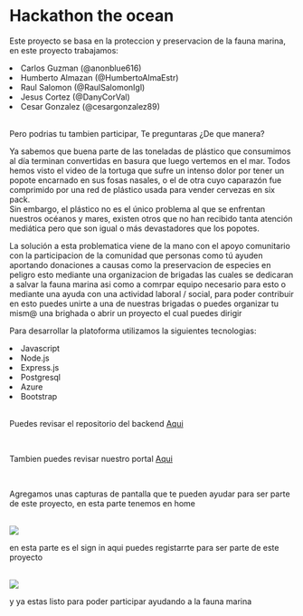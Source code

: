 <h1>Hackathon the ocean</h1> 
  <p>Este proyecto se basa en la proteccion y preservacion de la fauna marina, en este proyecto trabajamos:  </p>   
  <li> Carlos Guzman (@anonblue616) </li>  
  <li> Humberto Almazan (@HumbertoAlmaEstr)</li>
  <li> Raul Salomon (@RaulSalomonIgl)</li>
  <li> Jesus Cortez (@DanyCorVal)</li>
  <li> Cesar Gonzalez (@cesargonzalez89) </li> <br>
  <p> Pero podrias tu tambien participar, Te preguntaras ¿De que manera?  </p>
  <p> Ya sabemos que buena parte de las toneladas de plástico que consumimos al día terminan convertidas en basura que luego vertemos en el mar. Todos hemos visto el
  video de la tortuga que sufre un intenso dolor por tener un popote encarnado en sus fosas nasales, o el de otra cuyo caparazón fue comprimido por una red de plástico
  usada para vender cervezas en six pack. <br>
  Sin embargo, el plástico no es el único problema al que se enfrentan nuestros océanos y mares, existen otros que no han recibido tanta atención mediática pero que son 
  igual o más devastadores que los popotes.</p>
  
  <p> La solución a esta problematica viene de la mano con el apoyo comunitario con la participacion de la comunidad que personas como tú ayuden aportando donaciones a 
  causas como la preservacion de especies en peligro esto mediante una organizacion de brigadas las cuales se dedicaran a salvar la fauna marina asi como a comrpar
  equipo necesario para esto o mediante una ayuda con una actividad laboral / social, para poder contribuir en esto puedes unirte a una de nuestras brigadas o puedes
  organizar tu mism@ una brighada o abrir un proyecto el cual puedes dirigir  </p>
  
  <p> Para desarrollar la platoforma utilizamos la siguientes tecnologias: </p>
   
  <li>Javascript</li>
  <li>Node.js</li>
  <li>Express.js</li>
  <li>Postgresql</li>
  <li>Azure</li>
  <li>Bootstrap</li> <br>
  
  <p> Puedes revisar el repositorio del backend <a href= "https://github.com/cesargonzalez89/hackathon_the_ocean_webapi" > Aqui </a> </p><br>
  <p> Tambien puedes revisar nuestro portal <a href=https://wonderful-meadow-078842410.1.azurestaticapps.net/ > Aqui </a> </p><br>
  <p>Agregamos unas capturas de pantalla que te pueden ayudar para ser parte de este proyecto, en esta parte tenemos en home</p><br>
  <img src="hackathon_the_ocean_webapp/public/Assets/SSHome.jpg">
  <p>en esta parte es el sign in aqui puedes registarrte para ser parte de este proyecto</p><br>
  <img src="hackathon_the_ocean_webapp/public/Assets/SSSignin.jpg">
  <p> y ya estas listo para poder participar ayudando a la fauna marina </p>
  

